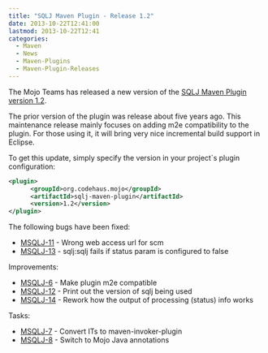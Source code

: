 ```yaml
---
title: "SQLJ Maven Plugin - Release 1.2"
date: 2013-10-22T12:41:00
lastmod: 2013-10-22T12:41
categories:
  - Maven
  - News
  - Maven-Plugins
  - Maven-Plugin-Releases
---
```


The Mojo Teams has released a new version of the [SQLJ Maven Plugin version 1.2](http://mojo.codehaus.org/sqlj-maven-plugin).

The prior version of the plugin was release about five years ago. This maintenance release mainly focuses on adding m2e 
compatibility to the plugin. For those using it, it will bring very nice incremental build support in Eclipse.

<!-- more -->

To get this update, simply specify the version in your project`s plugin configuration:

```xml
<plugin>
      <groupId>org.codehaus.mojo</groupId>
      <artifactId>sqlj-maven-plugin</artifactId>
      <version>1.2</version>
</plugin>
```

The following bugs have been fixed:

 * [MSQLJ-11](https://issues.apache.org/jira/browse/MSQLJ-11) - Wrong web access url for scm
 * [MSQLJ-13](https://issues.apache.org/jira/browse/MSQLJ-13) - sqlj:sqlj fails if status param is configured to false 

Improvements:

 * [MSQLJ-6](https://issues.apache.org/jira/browse/MSQLJ-6) - Make plugin m2e compatible 
 * [MSQLJ-12](https://issues.apache.org/jira/browse/MSQLJ-12) - Print out the version of sqlj being used 
 * [MSQLJ-14](https://issues.apache.org/jira/browse/MSQLJ-14) - Rework how the output of processing (status) info works 

Tasks:

 * [MSQLJ-7](https://issues.apache.org/jira/browse/MSQLJ-7) - Convert ITs to maven-invoker-plugin 
 * [MSQLJ-8](https://issues.apache.org/jira/browse/MSQLJ-8) - Switch to Mojo Java annotations 
